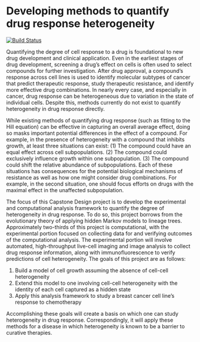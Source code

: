 # Developing methods to quantify drug response heterogeneity

[![Build Status](https://transduc.seas.ucla.edu/buildStatus/icon?job=meyer-lab/lineage-growth/master)](https://transduc.seas.ucla.edu/job/meyer-lab/job/lineage-growth/job/master/)

Quantifying the degree of cell response to a drug is foundational to new drug development and clinical application. Even in the earliest stages of drug development, screening a drug’s effect on cells is often used to select compounds for further investigation. After drug approval, a compound’s response across cell lines is used to identify molecular subtypes of cancer that predict therapeutic response, study therapeutic resistance, and identify more effective drug combinations. In nearly every case, and especially in cancer, drug response can be heterogeneous due to variation in the state of individual cells. Despite this, methods currently do not exist to quantify heterogeneity in drug response directly.

While existing methods of quantifying drug response (such as fitting to the Hill equation) can be effective in capturing an overall average effect, doing so masks important potential differences in the effect of a compound. For example, in the presence of heterogeneity with a compound that inhibits growth, at least three situations can exist: (1) The compound could have an equal effect across cell subpopulations. (2) The compound could exclusively influence growth within one subpopulation. (3) The compound could shift the relative abundance of subpopulations. Each of these situations has consequences for the potential biological mechanisms of resistance as well as how one might consider drug combinations. For example, in the second situation, one should focus efforts on drugs with the maximal effect in the unaffected subpopulation.

The focus of this Capstone Design project is to develop the experimental and computational analysis framework to quantify the degree of heterogeneity in drug response. To do so, this project borrows from the evolutionary theory of applying hidden Markov models to lineage trees. Approximately two-thirds of this project is computational, with the experimental portion focused on collecting data for and verifying outcomes of the computational analysis. The experimental portion will involve automated, high-throughput live-cell imaging and image analysis to collect drug response information, along with immunofluorescence to verify predictions of cell heterogeneity. The goals of this project are as follows:

1.	Build a model of cell growth assuming the absence of cell-cell heterogeneity
2.	Extend this model to one involving cell-cell heterogeneity with the identity of each cell captured as a hidden state
3.	Apply this analysis framework to study a breast cancer cell line’s response to chemotherapy

Accomplishing these goals will create a basis on which one can study heterogeneity in drug response. Correspondingly, it will apply these methods for a disease in which heterogeneity is known to be a barrier to curative therapies.
